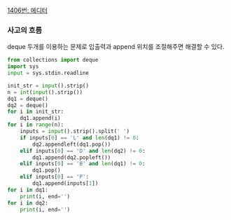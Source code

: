 [1406번: 에디터](https://www.acmicpc.net/problem/1406)

### 사고의 흐름

deque 두개를 이용하는 문제로 입출력과 append 위치를 조절해주면 해결할 수 있다.

```python
from collections import deque
import sys
input = sys.stdin.readline

init_str = input().strip()
n = int(input().strip())
dq1 = deque()
dq2 = deque()
for i in init_str:
    dq1.append(i)
for i in range(n):
    inputs = input().strip().split(' ')
    if inputs[0] == 'L' and len(dq1) != 0:
        dq2.appendleft(dq1.pop())
    elif inputs[0] == 'D' and len(dq2) != 0:
        dq1.append(dq2.popleft())
    elif inputs[0] == 'B' and len(dq1) != 0:
        dq1.pop()
    elif inputs[0] == 'P':
        dq1.append(inputs[1])
for i in dq1:
    print(i, end='')
for i in dq2:
    print(i, end='')
```
